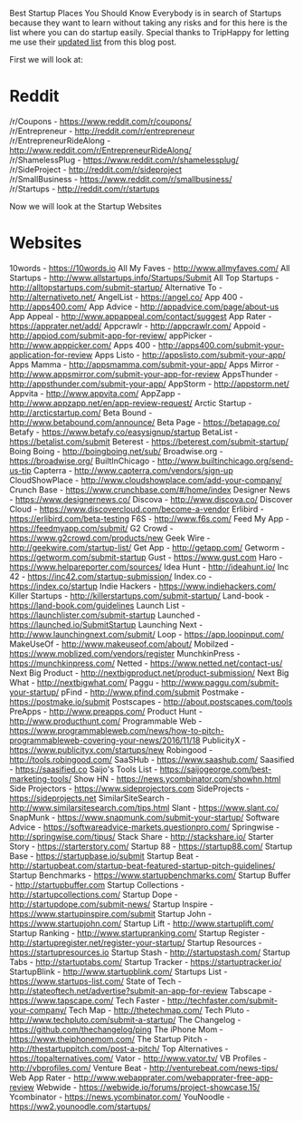 Best Startup Places You Should Know
Everybody is in search of Startups because they want to learn without taking any risks and for this here is the list where you can do startup easily.
Special thanks to TripHappy for letting me use their <a href="https://triphappy.com/blog/131-startup-directories-to-promote-your-startup/1">updated list</a> from this blog post.

First we will look at:
<h1>Reddit</h1>

/r/Coupons - https://www.reddit.com/r/coupons/ <br>
/r/Entrepreneur - http://reddit.com/r/entrepreneur <br>
/r/EntrepreneurRideAlong - http://www.reddit.com/r/EntrepreneurRideAlong/ <br>
/r/ShamelessPlug - https://www.reddit.com/r/shamelessplug/ <br>
/r/SideProject - http://reddit.com/r/sideproject <br>
/r/SmallBusiness - https://www.reddit.com/r/smallbusiness/ <br>
/r/Startups - http://reddit.com/r/startups <br>

Now we will look at the Startup Websites

<h1>Websites</h1>

10words - https://10words.io
All My Faves - http://www.allmyfaves.com/
All Startups - http://www.allstartups.info/Startups/Submit
All Top Startups - http://alltopstartups.com/submit-startup/
Alternative To - http://alternativeto.net/
AngelList - https://angel.co/
App 400 - http://apps400.com/
App Advice - http://appadvice.com/page/about-us
App Appeal - http://www.appappeal.com/contact/suggest
App Rater - https://apprater.net/add/
Appcrawlr - http://appcrawlr.com/
Appoid - http://appiod.com/submit-app-for-review/
appPicker - http://www.apppicker.com/
Apps 400 - http://apps400.com/submit-your-application-for-review
Apps Listo - http://appslisto.com/submit-your-app/
Apps Mamma - http://appsmamma.com/submit-your-app/
Apps Mirror - http://www.appsmirror.com/submit-your-app-for-review
AppsThunder - http://appsthunder.com/submit-your-app/
AppStorm - http://appstorm.net/
Appvita - http://www.appvita.com/
AppZapp - http://www.appzapp.net/en/app-review-request/
Arctic Startup - http://arcticstartup.com/
Beta Bound - http://www.betabound.com/announce/
Beta Page - https://betapage.co/
Betafy - https://www.betafy.co/easysignup/startup
BetaList - https://betalist.com/submit
Beterest - https://beterest.com/submit-startup/
Boing Boing - http://boingboing.net/sub/
Broadwise.org - https://broadwise.org/
BuiltInChicago - http://www.builtinchicago.org/send-us-tip
Capterra - http://www.capterra.com/vendors/sign-up
CloudShowPlace - http://www.cloudshowplace.com/add-your-company/
Crunch Base - https://www.crunchbase.com/#/home/index
Designer News - https://www.designernews.co/
Discova - http://www.discova.co/
Discover Cloud - https://www.discovercloud.com/become-a-vendor
Erlibird - https://erlibird.com/beta-testing
F6S - http://www.f6s.com/
Feed My App - https://feedmyapp.com/submit/
G2 Crowd - https://www.g2crowd.com/products/new
Geek Wire - http://geekwire.com/startup-list/
Get App - http://getapp.com/
Getworm - https://getworm.com/submit-startup
Gust - https://www.gust.com
Haro - https://www.helpareporter.com/sources/
Idea Hunt - http://ideahunt.io/
Inc 42 - https://inc42.com/startup-submission/
Index.co - https://index.co/startup
Indie Hackers - https://www.indiehackers.com/
Killer Startups - http://killerstartups.com/submit-startup/
Land-book - https://land-book.com/guidelines
Launch List - https://launchlister.com/submit-startup
Launched - https://launched.io/SubmitStartup
Launching Next - http://www.launchingnext.com/submit/
Loop - https://app.loopinput.com/
MakeUseOf - http://www.makeuseof.com/about/
Mobilzed - https://www.moblized.com/vendors/register
MunchkinPress - https://munchkinpress.com/
Netted - https://www.netted.net/contact-us/
Next Big Product - http://nextbigproduct.net/product-submission/
Next Big What - http://nextbigwhat.com/
Paggu - http://www.paggu.com/submit-your-startup/
pFind - http://www.pfind.com/submit
Postmake - https://postmake.io/submit
Postscapes - http://about.postscapes.com/tools
PreApps - http://www.preapps.com/
Product Hunt - http://www.producthunt.com/
Programmable Web - https://www.programmableweb.com/news/how-to-pitch-programmableweb-covering-your-news/2016/11/18
PublicityX - https://www.publicityx.com/startups/new
Robingood - http://tools.robingood.com/
SaaSHub - https://www.saashub.com/
Saasified - https://saasified.co
Saijo's Tools List - https://saijogeorge.com/best-marketing-tools/
Show HN - https://news.ycombinator.com/showhn.html
Side Projectors - https://www.sideprojectors.com
SideProjects - https://sideprojects.net
SimilarSiteSearch - http://www.similarsitesearch.com/tips.html
Slant - https://www.slant.co/
SnapMunk - https://www.snapmunk.com/submit-your-startup/
Software Advice - https://softwareadvice-markets.questionpro.com/
Springwise - http://springwise.com/tipus/
Stack Share - http://stackshare.io/
Starter Story - https://starterstory.com/
Startup 88 - https://startup88.com/
Startup Base - https://startupbase.io/submit
Startup Beat - http://startupbeat.com/startup-beat-featured-startup-pitch-guidelines/
Startup Benchmarks - https://www.startupbenchmarks.com/
Startup Buffer - http://startupbuffer.com
Startup Collections - http://startupcollections.com/
Startup Dope - http://startupdope.com/submit-news/
Startup Inspire - https://www.startupinspire.com/submit
Startup John - https://www.startupjohn.com/
Startup Lift - http://www.startuplift.com/
Startup Ranking - http://www.startupranking.com/
Startup Register - http://startupregister.net/register-your-startup/
Startup Resources - https://startupresources.io
Startup Stash - http://startupstash.com/
Startup Tabs - http://startuptabs.com/
Startup Tracker - https://startuptracker.io/
StartupBlink - http://www.startupblink.com/
Startups List - https://www.startups-list.com/
State of Tech - http://stateoftech.net/advertise?submit-an-app-for-review
Tabscape - https://www.tapscape.com/
Tech Faster - http://techfaster.com/submit-your-company/
Tech Map - http://thetechmap.com/
Tech Pluto - http://www.techpluto.com/submit-a-startup/
The Changelog - https://github.com/thechangelog/ping
The iPhone Mom - https://www.theiphonemom.com/
The Startup Pitch - http://thestartuppitch.com/post-a-pitch/
Top Alternatives - https://topalternatives.com/
Vator - http://www.vator.tv/
VB Profiles - http://vbprofiles.com/
Venture Beat - http://venturebeat.com/news-tips/
Web App Rater - http://www.webapprater.com/webapprater-free-app-review
Webwide - https://webwide.io/forums/project-showcase.15/
Ycombinator - https://news.ycombinator.com/
YouNoodle - https://ww2.younoodle.com/startups/
